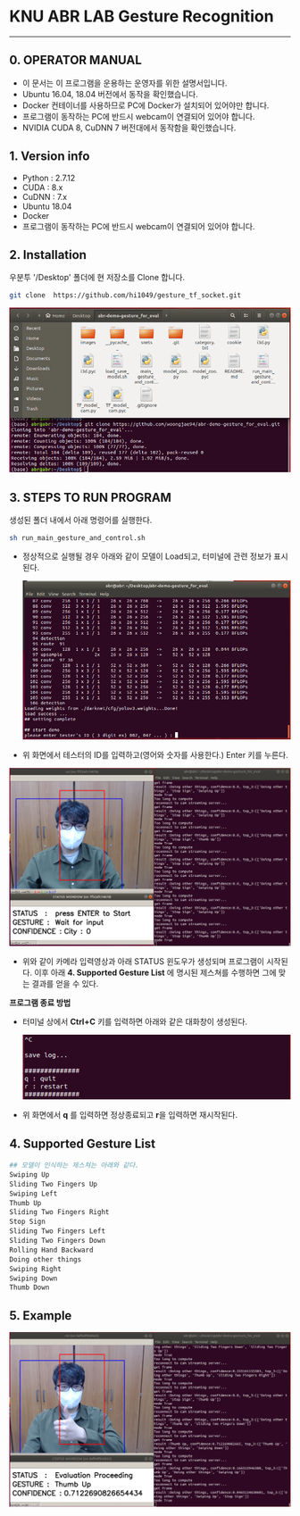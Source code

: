 # KNU ABR LAB Gesture Recognition

------------------------------------------------------



## 0. OPERATOR MANUAL

* 이 문서는 이 프로그램을 운용하는 운영자를 위한 설명서입니다.
* Ubuntu 16.04, 18.04 버전에서 동작을 확인했습니다.
* Docker 컨테이너를 사용하므로 PC에 Docker가 설치되어 있어야만 합니다.
* 프로그램이 동작하는 PC에 반드시 webcam이 연결되어 있어야 합니다.
* NVIDIA CUDA 8, CuDNN 7 버전대에서 동작함을 확인했습니다.





## 1. Version info

* Python :  2.7.12
* CUDA : 8.x
* CuDNN : 7.x
* Ubuntu 18.04
* Docker
* 프로그램이 동작하는 PC에 반드시 webcam이 연결되어 있어야 합니다.





## 2. Installation

 우분투 '/Desktop' 폴더에 현 저장소를 Clone 합니다.

```bash
git clone  https://github.com/hi1049/gesture_tf_socket.git
```

<img src="./samples/install.png" alt="install" style="zoom:100%;" />





## 3. STEPS TO RUN PROGRAM

생성된 폴더 내에서 아래 명령어를 실행한다.

```bash
sh run_main_gesture_and_control.sh
```

* 정상적으로 실행될 경우 아래와 같이 모델이 Load되고, 터미널에 관련 정보가 표시된다.

  ![RUN_1](./samples/RUN_1.png)

* 위 화면에서 테스터의 ID를 입력하고(영어와 숫자를 사용한다.) Enter 키를 누른다.

<img src="./samples/RUN_2.png" alt="RUN_2" style="zoom:80%;" />

* 위와 같이 카메라 입력영상과 아래 STATUS 윈도우가 생성되며 프로그램이 시작된다. 이후 아래 **4. Supported Gesture List** 에 명시된 제스쳐를 수행하면 그에 맞는 결과를 얻을 수 있다.



**프로그램 종료 방법**

* 터미널 상에서 **Ctrl+C** 키를 입력하면 아래와 같은 대화창이 생성된다.

  ![Exit_1](./samples/Exit_1.png)

* 위 화면에서 **q** 를 입력하면 정상종료되고 **r**을 입력하면 재시작된다.







## 4. Supported Gesture List

``` python
## 모델이 인식하는 제스쳐는 아래와 같다.
Swiping Up
Sliding Two Fingers Up
Swiping Left
Thumb Up
Sliding Two Fingers Right
Stop Sign
Sliding Two Fingers Left
Sliding Two Fingers Down
Rolling Hand Backward
Doing other things
Swiping Right
Swiping Down
Thumb Down
```





## 5. Example

<img src="./samples/thumb_up.png" alt="thumb_up" style="zoom:80%;" />



